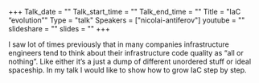 +++
Talk_date = ""
Talk_start_time = ""
Talk_end_time = ""
Title = "IaC “evolution”"
Type = "talk"
Speakers = ["nicolai-antiferov"]
youtube = ""
slideshare = ""
slides = ""
+++

I saw lot of times previously that in many companies infrastructure engineers tend to think about their infrastructure code quality as “all or nothing”. Like either it’s a just a dump of different unordered stuff or ideal spaceship. In my talk I would like to show how to grow IaC step by step.